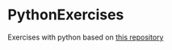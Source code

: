 # PythonExercises
Exercises with python based on [this repository](https://github.com/karan/Projects)

